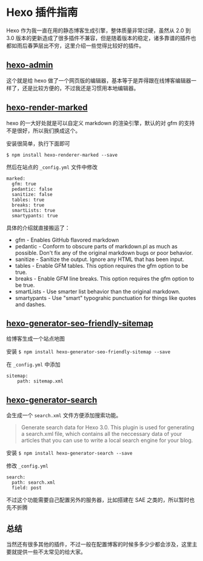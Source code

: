 # Hexo 插件指南

Hexo 作为我一直在用的静态博客生成引擎，整体质量非常过硬，虽然从 2.0 到 3.0 版本的更新造成了很多插件不兼容，但是随着版本的稳定，诸多靠谱的插件也都如雨后春笋层出不穷，这里介绍一些觉得比较好的插件。

## [hexo-admin](https://github.com/jaredly/hexo-admin)

这个就是给 hexo 做了一个网页版的编辑器，基本等于是弄得跟在线博客编辑器一样了，还是比较方便的，不过我还是习惯用本地编辑器。

## [hexo-render-marked](https://github.com/hexojs/hexo-renderer-marked)

hexo 的一大好处就是可以自定义 markdown 的渲染引擎，默认的对 gfm 的支持不是很好，所以我们换成这个。

安装很简单，执行下面即可

```
$ npm install hexo-renderer-marked --save
```

然后在站点的 `_config.yml` 文件中修改

```
marked:
  gfm: true
  pedantic: false
  sanitize: false
  tables: true
  breaks: true
  smartLists: true
  smartypants: true
```

具体的介绍就直接搬运了：

+ gfm - Enables GitHub flavored markdown
+ pedantic - Conform to obscure parts of markdown.pl as much as possible. Don't fix any of the original markdown bugs or poor behavior.
+ sanitize - Sanitize the output. Ignore any HTML that has been input.
+ tables - Enable GFM tables. This option requires the gfm option to be true.
+ breaks - Enable GFM line breaks. This option requires the gfm option to be true.
+ smartLists - Use smarter list behavior than the original markdown.
+ smartypants - Use "smart" typograhic punctuation for things like quotes and dashes.


## [hexo-generator-seo-friendly-sitemap](https://github.com/ludoviclefevre/hexo-generator-seo-friendly-sitemap)


给博客生成一个站点地图

安装 `$ npm install hexo-generator-seo-friendly-sitemap --save`

在 `_config.yml` 中添加

```
sitemap:
    path: sitemap.xml
```

## [hexo-generator-search](https://github.com/PaicHyperionDev/hexo-generator-search)

会生成一个 `search.xml` 文件方便添加搜索功能。

> Generate search data for Hexo 3.0. This plugin is used for generating a search.xml file, which contains all the neccessary data of your articles that you can use to write a local search engine for your blog.

安装 `$ npm install hexo-generator-search --save`

修改 `_config.yml`

```
search:
  path: search.xml
  field: post
```

不过这个功能需要自己配置另外的服务器，比如搭建在 SAE 之类的，所以暂时也先不折腾

## 总结

当然还有很多其他的插件，不过一般在配置博客的时候多多少少都会涉及，这里主要就提供一些不太常见的给大家。


